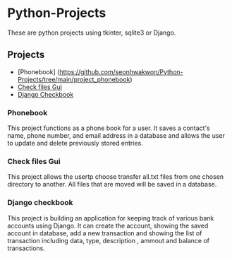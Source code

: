 # Python-Projects

These are python projects using tkinter, sqlite3 or Django.

## Projects
* [Phonebook] (https://github.com/seonhwakwon/Python-Projects/tree/main/project_phonebook)
* [Check files Gui](https://github.com/seonhwakwon/Python-Projects/tree/main/File%20Transfer%20Assignment)
* [Django Checkbook](https://github.com/seonhwakwon/Python-Projects/tree/main/Django_checkbook_Project)

### Phonebook
  This project functions as a phone book for a user. It saves a contact's name, phone number, and email address in a database and allows the user to update and delete previously stored entries. 

### Check files Gui
  This project allows the usertp choose transfer all.txt files from one chosen directory to another. All files that are moved will be saved in a database.

### Django checkbook
  This project is building an application for keeping track of various bank accounts using Django. It can create the account, showing the saved account in database, add a new transaction and showing the list of transaction including data, type, description , ammout and balance of transactions.



